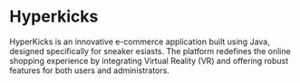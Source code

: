 # Hyperkicks
HyperKicks is an innovative e-commerce application built using Java, designed specifically for sneaker esiasts. The platform redefines the online shopping experience by integrating Virtual Reality (VR) and offering robust features for both users and administrators. 
